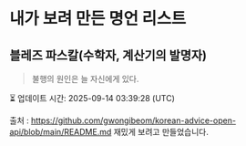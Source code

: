 # 내가 보려 만든 명언 리스트

##  블레즈 파스칼(수학자, 계산기의 발명자)
> 불행의 원인은 늘 자신에게 있다.


⏳ 업데이트 시간: 2025-09-14 03:39:28 (UTC)

출처 : https://github.com/gwongibeom/korean-advice-open-api/blob/main/README.md
재밌게 보려고 만들었습니다.
